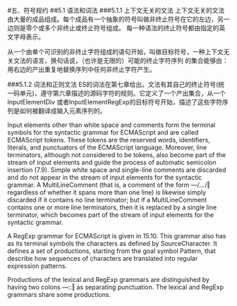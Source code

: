 #五、符号规约
##5.1 语法和词法
###5.1.1 上下文无关的文法
上下文无关的文法由大量的成品组成。每个成品有一个抽象的符号叫做非终止符号在它的左边，另一边则是零个或多个非终止或终止符号组成。
每一种语法的终止符号都由指定的英文字母表示。

从一个由单个可识别的非终止字符组成的语句开始，叫做目标符号，一种上下文无关文法的语言，换句话说，（也许是无限的）可能的终止字符序列
的集合能够由：用右边的产出重复地替换序列中任何非终止字符产生。

###5.1.2 词法和正则文法
ES的词法在第七章给出。文法有其自己的终止符号(统一码单元)，遵守第六章描述的源码字符的规则。它定义了一个产出集合，从一个InputElementDiv
或者InputElementRegExp的目标符号开始，描述了这些字符序列是如何被翻译成输入元素序列的。


Input elements other than white space and comments form the terminal symbols for the syntactic grammar for
ECMAScript and are called ECMAScript tokens. These tokens are the reserved words, identifiers, literals,
and punctuators of the ECMAScript language. Moreover, line terminators, although not considered to be tokens,
also become part of the stream of input elements and guide the process of automatic semicolon insertion (7.9).
Simple white space and single-line comments are discarded and do not appear in the stream of input elements for
the syntactic grammar. A MultiLineComment (that is, a comment of the form ―/*...*/‖ regardless of whether it spans
more than one line) is likewise simply discarded if it contains no line terminator; but if a MultiLineComment contains
one or more line terminators, then it is replaced by a single line terminator, which becomes part of the stream of input
elements for the syntactic grammar.


A RegExp grammar for ECMAScript is given in 15.10. This grammar also has as its terminal symbols the characters
as defined by SourceCharacter. It defines a set of productions, starting from the goal symbol Pattern, that describe
how sequences of characters are translated into regular expression patterns.


Productions of the lexical and RegExp grammars are distinguished by having two colons ―::‖ as separating punctuation.
The lexical and RegExp grammars share some productions.